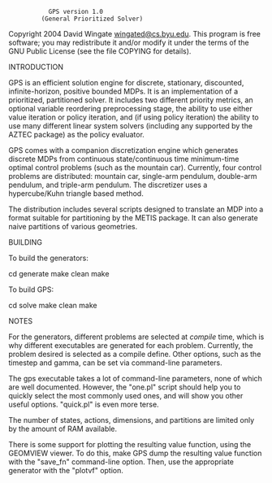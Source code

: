 			   GPS version 1.0
		     (General Prioritized Solver)

Copyright 2004 David Wingate <wingated@cs.byu.edu>.
This program is free software; you may redistribute it and/or modify it
under the terms of the GNU Public License (see the file COPYING for
details).

INTRODUCTION

GPS is an efficient solution engine for discrete, stationary,
discounted, infinite-horizon, positive bounded MDPs.  It is an
implementation of a prioritized, partitioned solver.  It includes two
different priority metrics, an optional variable reordering
preprocessing stage, the ability to use either value iteration or
policy iteration, and (if using policy iteration) the ability to use
many different linear system solvers (including any supported by the
AZTEC package) as the policy evaluator.

GPS comes with a companion discretization engine which generates
discrete MDPs from continuous state/continuous time minimum-time
optimal control problems (such as the mountain car).  Currently, four
control problems are distributed: mountain car, single-arm pendulum,
double-arm pendulum, and triple-arm pendulum.  The discretizer uses a
hypercube/Kuhn triangle based method.

The distribution includes several scripts designed to translate an MDP
into a format suitable for partitioning by the METIS package.  It can
also generate naive partitions of various geometries.

BUILDING

To build the generators:

  cd generate
  make clean
  make

To build GPS:

  cd solve
  make clean
  make

NOTES

For the generators, different problems are selected at *compile* time,
which is why different executables are generated for each problem.
Currently, the problem desired is selected as a compile define.  Other
options, such as the timestep and gamma, can be set via command-line
parameters.

The gps executable takes a lot of command-line parameters, none
of which are well documented.  However, the "one.pl" script should
help you to quickly select the most commonly used ones, and will
show you other useful options.  "quick.pl" is even more terse.

The number of states, actions, dimensions, and partitions are limited
only by the amount of RAM available.

There is some support for plotting the resulting value function, using
the GEOMVIEW viewer.  To do this, make GPS dump the resulting value
function with the "save_fn" command-line option.  Then, use the
appropriate generator with the "plotvf" option.
